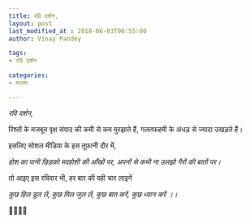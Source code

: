```yaml
---
title: रवि दर्शन,
layout: post
last_modified_at : 2018-06-03T06:55:00
author: Vinay Pandey

tags:
- रवि दर्शन

categories:
- मध्यम

---
```


*रवि दर्शन,*

रिश्तों के मजबूत वृक्ष संवाद की कमी से कम मुरझाते हैं, गलतफहमी के अंधड़ से ज्यादा उखड़ते हैं। 

इसलिए सोशल मीडिया के इस तूफानी दौर में,

*होश का पानी छिड़को*
*मदहोशी की आँखों पर,*
*अपनों से कभी ना उलझो*
*गैरों की बातों पर।*

तो आइए इस रविवार भी, 
हर बार की वही चार लाइनें

*कुछ हिल डुल लें,*
*कुछ मिल जुल लें,*
*कुछ बात करें,*
*कुछ ध्यान करें ।।*

🙏🌷🌷🙏
